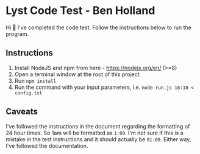 Lyst Code Test - Ben Holland
============================

Hi 👋 I've completed the code test. Follow the instructions below to run the program.

## Instructions

1. Install NodeJS and npm from here - https://nodejs.org/en/ (>=8)
2. Open a terminal window at the root of this project
3. Run `npm install`
4. Run the command with your input parameters, i.e. `node run.js 16:10 < config.txt`

## Caveats
I've followed the instructions in the document regarding the formatting of 24 hour times. So 1am will be formatted as `1:00`. I'm not sure if this is a mistake in the test instructions and it should actually be `01:00`. Either way, I've followed the documentation.
